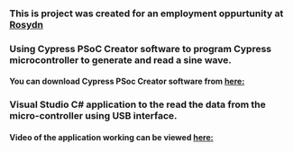 ### This is project was created for an employment oppurtunity at [Rosydn](https://resodyn.com/) 

### Using Cypress PSoC Creator software to program Cypress microcontroller to generate and read a sine wave. 

#### You can download Cypress PSoc Creator software from [here:](https://www.infineon.com/cms/en/design-support/tools/sdk/psoc-software/psoc-creator/)


### Visual Studio C# application to the read the data from the micro-controller using USB interface.

#### Video of the application working can be viewed [here:](https://youtu.be/WBZCT79Mz9Y)
